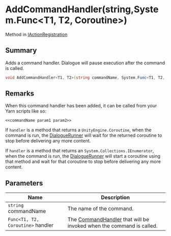 # AddCommandHandler(string,System.Func\<T1, T2, Coroutine>)

Method in [IActionRegistration](./)

## Summary

Adds a command handler. Dialogue will pause execution after the command is called.

```csharp
void AddCommandHandler<T1, T2>(string commandName, System.Func<T1, T2, Coroutine> handler);
```

## Remarks

When this command handler has been added, it can be called from your Yarn scripts like so:

```
<<commandName param1 param2>>
```

If `handler` is a method that returns a `UnityEngine.Coroutine`, when the command is run, the [DialogueRunner](../yarn.unity.dialoguerunner/) will wait for the returned coroutine to stop before delivering any more content.

If `handler` is a method that returns an `System.Collections.IEnumerator`, when the command is run, the [DialogueRunner](../yarn.unity.dialoguerunner/) will start a coroutine using that method and wait for that coroutine to stop before delivering any more content.

## Parameters

| Name                              | Description                                                                                              |
| --------------------------------- | -------------------------------------------------------------------------------------------------------- |
| `string` commandName              | The name of the command.                                                                                 |
| `Func<T1, T2, Coroutine>` handler | The [CommandHandler](../../yarn/yarn.commandhandler.md) that will be invoked when the command is called. |

